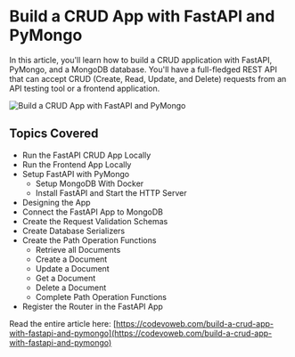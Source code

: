 # Build a CRUD App with FastAPI and PyMongo

In this article, you'll learn how to build a CRUD application with FastAPI, PyMongo, and a MongoDB database. You'll have a full-fledged REST API that can accept CRUD (Create, Read, Update, and Delete) requests from an API testing tool or a frontend application.

![Build a CRUD App with FastAPI and PyMongo](https://codevoweb.com/wp-content/uploads/2022/11/Build-a-CRUD-App-with-FastAPI-and-PyMongo.webp)

## Topics Covered

- Run the FastAPI CRUD App Locally
- Run the Frontend App Locally
- Setup FastAPI with PyMongo
    - Setup MongoDB With Docker
    - Install FastAPI and Start the HTTP Server
- Designing the App
- Connect the FastAPI App to MongoDB
- Create the Request Validation Schemas
- Create Database Serializers
- Create the Path Operation Functions
    - Retrieve all Documents
    - Create a Document
    - Update a Document
    - Get a Document
    - Delete a Document
    - Complete Path Operation Functions
- Register the Router in the FastAPI App

Read the entire article here: [https://codevoweb.com/build-a-crud-app-with-fastapi-and-pymongo](https://codevoweb.com/build-a-crud-app-with-fastapi-and-pymongo)

